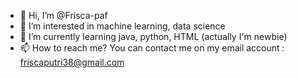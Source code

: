 - 👋 Hi, I’m @Frisca-paf
- 👀 I’m interested in machine learning, data science
- 🌱 I’m currently learning java, python, HTML (actually I'm newbie)
- 📫 How to reach me? You can contact me on my email account :  friscaputri38@gmail.com

